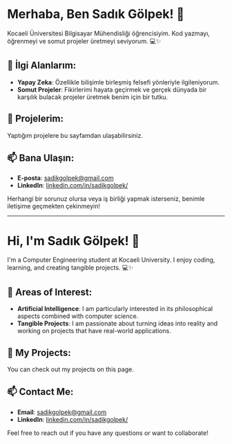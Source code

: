 # Merhaba, Ben Sadık Gölpek! 👋


Kocaeli Üniversitesi Bilgisayar Mühendisliği öğrencisiyim. Kod yazmayı, öğrenmeyi ve somut projeler üretmeyi seviyorum. 💻✨

## 🎯 İlgi Alanlarım:
- **Yapay Zeka**: Özellikle bilişimle birleşmiş felsefi yönleriyle ilgileniyorum.
- **Somut Projeler**: Fikirlerimi hayata geçirmek ve gerçek dünyada bir karşılık bulacak projeler üretmek benim için bir tutku.

## 🌟 Projelerim:
Yaptığım projelere bu sayfamdan ulaşabilirsiniz.

## 📫 Bana Ulaşın:
- **E-posta**: [sadikgolpek@gmail.com](mailto:sadikgolpek@gmail.com)
- **LinkedIn**: [linkedin.com/in/sadikgolpek/](https://www.linkedin.com/in/sadikgolpek/) 

Herhangi bir sorunuz olursa veya iş birliği yapmak isterseniz, benimle iletişime geçmekten çekinmeyin!

---

# Hi, I'm Sadık Gölpek! 👋



I'm a Computer Engineering student at Kocaeli University. I enjoy coding, learning, and creating tangible projects. 💻✨

## 🎯 Areas of Interest:
- **Artificial Intelligence**: I am particularly interested in its philosophical aspects combined with computer science.
- **Tangible Projects**: I am passionate about turning ideas into reality and working on projects that have real-world applications.

## 🌟 My Projects:
You can check out my projects on this page.

## 📫 Contact Me:
- **Email**: [sadikgolpek@gmail.com](mailto:sadikgolpek@gmail.com)
- **LinkedIn**: [linkedin.com/in/sadikgolpek/](https://www.linkedin.com/in/sadikgolpek/)

Feel free to reach out if you have any questions or want to collaborate!


